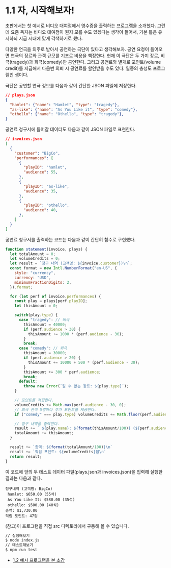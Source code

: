 # 1.1 자, 시작해보자!
초판에서는 첫 예시로 비디오 대여점에서 영수증을 출력하는 프로그램을 소개했다. 그런데 요즘 독자는 비디오 대여점이 뭔지 모를 수도 있겠다는 생각이 들어서, 기본 틀은 유지하되 지금 시대에 맞게 각색하기로 했다.

다양한 연극을 외주로 받아서 공연하는 극단이 있다고 생각해보자. 공연 요청이 들어오면 연극의 장르와 관객 규모를 기초로 비용을 책정한다. 현재 이 극단은 두 가지 장르, 비극(tragedy)과 희극(comedy)만 공연한다. 그리고 공연료와 별개로 포인트(volume credit)를 지급해서 다음번 의뢰 시 공연료를 할인받을 수도 있다. 일종의 충성도 프로그램인 셈이다.

극단은 공연할 연극 정보를 다음과 같이 간단한 JSON 파일에 저장한다.

``` json
// plays.json
{
  "hamlet": {"name": "Hamlet", "type": "tragedy"},
  "as-like": {"name": "As You Like it", "type": "comedy"},
  "othello": {"name": "Othello", "type": "tragedy"},
}
```
공연료 청구서에 들어갈 데이터도 다음과 같이 JSON 파일로 표현한다.
``` json
// invoices.json
[
  {
    "customer": "BigCo",
    "performances": [
      {
        "playID": "hamlet",
        "audience": 55,
      },
      {
        "playID": "as-like",
        "audience": 35,
      },
      {
        "playID": "othello",
        "audience": 40,
      },
    ]
  }
]
```
공연료 청구서를 출력하는 코드는 다음과 같이 간단히 함수로 구현했다.
``` javascript
function statement(invoice, plays) {
  let totalAmount = 0;
  let volumeCredits = 0;
  let result = `청구 내역 (고객명: ${invoice.customer})\n`;
  const format = new Intl.NumberFormat("en-US", {
    style: "currency", 
    currency: "USD",
    minimumFractionDigits: 2,
  }).format;

  for (let perf of invoice.performances) {
    const play = plays[perf.playID];
    let thisAmount = 0;

    switch(play.type) {
      case "tragedy": // 비극
        thisAmount = 40000;
        if (perf.audience > 30) {
          thisAmount += 1000 * (perf.audience - 30);
        }
        break;
      case "comedy": // 희극
        thisAmount = 30000;
        if (perf.audience > 20) {
          thisAmount += 10000 + 500 * (perf.audience - 30);
        }
        thisAmount += 300 * perf.audience;
        break;
      default:
        throw new Error(`알 수 없는 장르: ${play.type}`);
    }

    // 포인트를 적립한다.
    volumeCredits += Math.max(perf.audience - 30, 0);
    // 희극 관객 5명마다 추가 포인트를 제공한다.
    if ("comedy" === play.type) volumeCredits += Math.floor(perf.audience / 5);

    // 청구 내역을 출력한다.
    result += ` ${play.name}: ${format(thisAmount/100)} (${perf.audience}석)`;
    totalAmount += thisAmount;
  }

  result += `총액: ${format(totalAmount/100)}\n`
  result += `적립 포인트: ${volumeCredits}점\n`
  return result;
}
```
이 코드에 앞의 두 테스트 데이터 파일(plays.json과 invoices.json)을 입력해 실행한 결과는 다음과 같다.
```
청구내역 (고객명: BigCo)
 hamlet: $650.00 (55석)
 As You Like It: $580.00 (35석)
 othello: $500.00 (40석)
총액: $1,730.00
적립 포인트: 47점
```

(참고)이 프로그램을 직접 src 디렉토리에서 구동해 볼 수 있습니다.
``` bash
// 실행해보기
$ node index.js
// 테스트해보기
$ npm run test
```

- [1.2 예시 프로그램을 본 소감](https://github.com/wonder13662/refactoring-v2/blob/writing/chapter01/1-2.md)